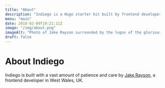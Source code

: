 ```yaml
---
title: "About"
description: "Indiego is a Hugo starter kit built by frontend developer Jake Rayson, using @GoHugoIO, @npmjs, @gulpjs and @netlify"
menu: "main"
date: 2018-02-09T19:21:11Z
image: "/img/about.png"
imageAlt: "Photo of Jake Rayson surrounded by the logos of the glorious technologies that Indiego is powered by: Hugo, npm, Gulp & Netlify"
draft: false
---
```


# About Indiego

Indiego is built with a vast amount of patience and care by [Jake Rayson](https://github.com/growdigital/), a frontend developer in West Wales, UK.
